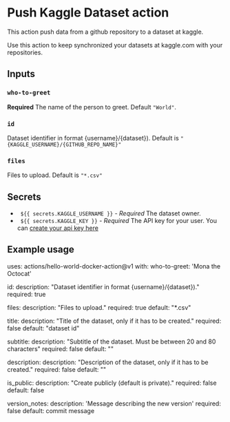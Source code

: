 # Push Kaggle Dataset action

This action push data from a github repository to a dataset at kaggle.

Use this action to keep synchronized your datasets at kaggle.com with your repositories.

## Inputs

### `who-to-greet`

**Required** The name of the person to greet. Default `"World"`.

### `id`

Dataset identifier in format {username}/{dataset}). Default is `"{KAGGLE_USERNAME}/{GITHUB_REPO_NAME}"`

### `files`

Files to upload. Default is `"*.csv"`




## Secrets

- ` ${{ secrets.KAGGLE_USERNAME }}` - *Required* The dataset owner.
- ` ${{ secrets.KAGGLE_KEY }}` - *Required* The API key for your user. You can [create your api key here](https://www.kaggle.com/account)   

## Example usage

uses: actions/hello-world-docker-action@v1
with:
  who-to-greet: 'Mona the Octocat'



  id:
    description: "Dataset identifier in format {username}/{dataset})."
    required: true

  files:
    description: "Files to upload."
    required: true
    default: "*.csv"

  title:
    description: "Title of the dataset, only if it has to be created."
    required: false
    default: "dataset id"

  subtitle:
    description: "Subtitle of the dataset. Must be between 20 and 80 characters"
    required: false
    default: ""

  description:
    description: "Description of the dataset, only if it has to be created."
    required: false
    default: ""

  is_public:
    description: "Create publicly (default is private)."
    required: false
    default: false

  version_notes:
    description: 'Message describing the new version'
    required: false
    default: commit message
